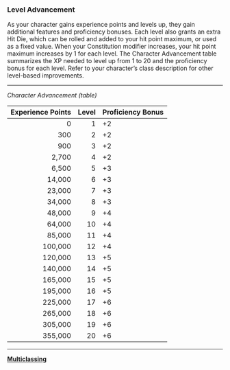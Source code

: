 ### Level Advancement

As your character gains experience points and levels up, they gain additional features and proficiency bonuses.
Each level also grants an extra Hit Die, which can be rolled and added to your hit point maximum, or used as a fixed value.
When your Constitution modifier increases, your hit point maximum increases by 1 for each level.
The Character Advancement table summarizes the XP needed to level up from 1 to 20 and the proficiency bonus for each level.
Refer to your character’s class description for other level-based improvements.

___
<!-- markdownlint-disable-next-line no-emphasis-as-heading -->
_Character Advancement (table)_

| Experience Points | Level | Proficiency Bonus |
|------------------:|------:|:------------------|
|                 0 |     1 | +2                |
|               300 |     2 | +2                |
|               900 |     3 | +2                |
|             2,700 |     4 | +2                |
|             6,500 |     5 | +3                |
|            14,000 |     6 | +3                |
|            23,000 |     7 | +3                |
|            34,000 |     8 | +3                |
|            48,000 |     9 | +4                |
|            64,000 |    10 | +4                |
|            85,000 |    11 | +4                |
|           100,000 |    12 | +4                |
|           120,000 |    13 | +5                |
|           140,000 |    14 | +5                |
|           165,000 |    15 | +5                |
|           195,000 |    16 | +5                |
|           225,000 |    17 | +6                |
|           265,000 |    18 | +6                |
|           305,000 |    19 | +6                |
|           355,000 |    20 | +6                |

___

[**Multiclassing**](./Multiclassing.md)
